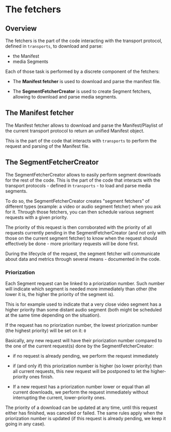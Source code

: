 # The fetchers #################################################################


## Overview ####################################################################

The fetchers is the part of the code interacting with the transport protocol,
defined in `transports`, to download and parse:
  - the Manifest
  - media Segments

Each of those task is performed by a discrete component of the fetchers:

  - The __Manifest fetcher__ is used to download and parse the manifest file.

  - The __SegmentFetcherCreator__ is used to create Segment fetchers,
    allowing to download and parse media segments.



## The Manifest fetcher ########################################################

The Manifest fetcher allows to download and parse the Manifest/Playlist of the
current transport protocol to return an unified Manifest object.

This is the part of the code that interacts with `transports` to perform the
request and parsing of the Manifest file.



## The SegmentFetcherCreator ###################################################

The SegmentFetcherCreator allows to easily perform segment downloads for the
rest of the code.
This is the part of the code that interacts with the transport protocols -
defined in `transports` - to load and parse media segments.

To do so, the SegmentFetcherCreator creates "segment fetchers" of different
types (example: a video or audio segment fetcher) when you ask for it.
Through those fetchers, you can then schedule various segment requests with a
given priority.

The priority of this request is then corroborated with the priority of all
requests currently pending in the SegmentFetcherCreator (and not only with
those on the current segment fetcher) to know when the request should
effectively be done - more prioritary requests will be done first.

During the lifecycle of the request, the segment fetcher will communicate about
data and metrics through several means - documented in the code.

### Priorization ###############################################################

Each Segment request can be linked to a priorization number.
Such number will indicate which segment is needed more immediately than other
(the lower it is, the higher the priority of the segment is).

This is for example used to indicate that a very close video segment has a
higher priority than some distant audio segment (both might be scheduled at the
same time depending on the situation).

If the request has no priorization number, the lowest priorization number
(the highest priority) will be set on it: ``0``

Basically, any new request will have their priorization number compared to the
one of the current request(s) done by the SegmentFetcherCreator:

  - if no request is already pending, we perform the request immediately

  - if (and only if) this priorization number is higher (so lower priority) than
    all current requests, this new request will be postponed to let the
    higher-priority ones finish.

  - If a new request has a priorization number lower or equal than all current
    downloads, we perform the request immediately without interrupting the
    current, lower-priority ones.

The priority of a download can be updated at any time, until this request either
has finished, was canceled or failed. The same rules apply when the priorization
number is updated (if this request is already pending, we keep it going in any
case).
